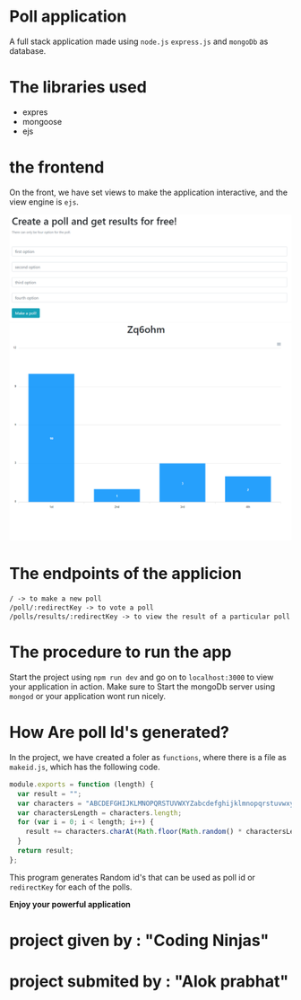# Poll application

A full stack application made using `node.js` `express.js` and `mongoDb` as database.

# The libraries used

- expres
- mongoose
- ejs


# the frontend

On the front, we have set views to make the application interactive, and the view engine is `ejs`.

![Screenshot](screenshot.PNG)
![Screenshot](results.PNG)

# The endpoints of the applicion

```
/ -> to make a new poll
/poll/:redirectKey -> to vote a poll
/polls/results/:redirectKey -> to view the result of a particular poll
```

# The procedure to run the app

Start the project using `npm run dev` and go on to `localhost:3000` to view your application in action. Make sure to Start the mongoDb server using `mongod` or your application wont run nicely.

# How Are poll Id's generated?

In the project, we have created a foler as `functions`, where there is a file as `makeid.js`, which has the following code.

```javascript
module.exports = function (length) {
  var result = "";
  var characters = "ABCDEFGHIJKLMNOPQRSTUVWXYZabcdefghijklmnopqrstuvwxyz0123456789";
  var charactersLength = characters.length;
  for (var i = 0; i < length; i++) {
    result += characters.charAt(Math.floor(Math.random() * charactersLength));
  }
  return result;
};
```

This program generates Random id's that can be used as poll id or `redirectKey` for each of the polls.

<b>Enjoy your powerful application</b>

# project given by : "Coding Ninjas"

# project submited by : "Alok prabhat"